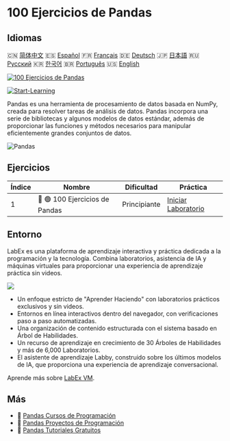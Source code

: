 # 100 Ejercicios de Pandas

## Idiomas

🇨🇳 [简体中文](README_zh.md) 🇪🇸 [Español](README_es.md) 🇫🇷 [Français](README_fr.md) 🇩🇪 [Deutsch](README_de.md) 🇯🇵 [日本語](README_ja.md) 🇷🇺 [Русский](README_ru.md) 🇰🇷 [한국어](README_ko.md) 🇧🇷 [Português](README_pt.md) 🇺🇸 [English](README.md) 

[![100 Ejercicios de Pandas](https://cover-creator.labex.io/100-pandas-exercises.png?lang=es)](https://labex.io/es/courses/100-pandas-exercises)

[![Start-Learning](https://img.shields.io/badge/Start-Learning-whitesmoke?style=for-the-badge)](https://labex.io/es/courses/100-pandas-exercises)

Pandas es una herramienta de procesamiento de datos basada en NumPy, creada para resolver tareas de análisis de datos. Pandas incorpora una serie de bibliotecas y algunos modelos de datos estándar, además de proporcionar las funciones y métodos necesarios para manipular eficientemente grandes conjuntos de datos.

![Pandas](https://img.shields.io/badge/Pandas-whitesmoke?style=for-the-badge&logo=pandas)


## Ejercicios

|   Índice | Nombre                         | Dificultad   | Práctica                                                                                              |
|----------|--------------------------------|--------------|-------------------------------------------------------------------------------------------------------|
|        1 | 📖 🟢 100 Ejercicios de Pandas | Principiante | <a target='_blank' href='https://labex.io/es/labs/100-pandas-exercises-20747'>Iniciar Laboratorio</a> |

## Entorno

LabEx es una plataforma de aprendizaje interactiva y práctica dedicada a la programación y la tecnología. Combina laboratorios, asistencia de IA y máquinas virtuales para proporcionar una experiencia de aprendizaje práctica sin videos.

![](https://tutorial-screenshot.getvm.io/images/vm-1725247253.png)

- Un enfoque estricto de "Aprender Haciendo" con laboratorios prácticos exclusivos y sin videos.
- Entornos en línea interactivos dentro del navegador, con verificaciones paso a paso automatizadas.
- Una organización de contenido estructurada con el sistema basado en Árbol de Habilidades.
- Un recurso de aprendizaje en crecimiento de 30 Árboles de Habilidades y más de 6,000 Laboratorios.
- El asistente de aprendizaje Labby, construido sobre los últimos modelos de IA, que proporciona una experiencia de aprendizaje conversacional.

Aprende más sobre [LabEx VM](https://support.labex.io/using-labex/virtual-machine).

## Más

- 🔗 [Pandas Cursos de Programación](https://github.com/labex-labs/awesome-programming-courses)
- 🔗 [Pandas Proyectos de Programación](https://github.com/labex-labs/awesome-programming-projects)
- 🔗 [Pandas Tutoriales Gratuitos](https://github.com/labex-labs/pandas-free-tutorials)

